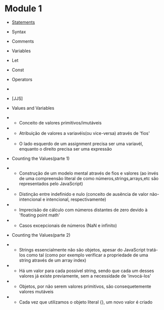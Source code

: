 # Module 1
- [Statements](https://www.w3schools.com/js/js_statements.asp)
- Syntax
- Comments
- Variables
- Let
- Const
- Operators
- 
- [JJS]
- Values and Variables
- - Conceito de valores primitivos/imutáveis
- - Atribuição de valores a variavéis(ou vice-versa) através de 'fios'
- - O lado esquerdo de um assignment precisa ser uma variavél, enquanto o direito precisa ser uma expressão

- Counting the Values(parte 1)
- - Construção de um modelo mental através de fios e valores (ao invés de uma compreensão literal de como números,strings,arrays,etc são representados pelo JavaScript)
- - Distinção entre indefinido e nulo (conceito de ausência de valor não-intencional e intencional, respectivamente)
- - Imprecisão de cálculo com números distantes de zero devido à 'floating point math'
- - Casos excepcionais de números (NaN e infinito)
- Counting the Values(parte 2)
- - Strings essencialmente não são objetos, apesar do JavaScript tratá-los como tal (como por exemplo verificar a propriedade de uma string através de um array index)
- - Há um valor para cada possível string, sendo que cada um desses valores já existe previamente, sem a necessidade de 'invocá-los'
- - Objetos, por não serem valores primitivos, são consequetemente valores mutáveis
- - Cada vez que utilizamos o objeto literal {}, um novo valor é criado
